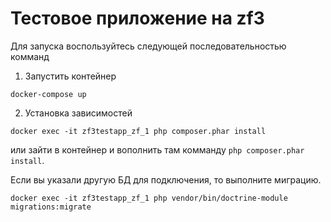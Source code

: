 # Тестовое приложение на zf3

Для запуска воспользуйтесь следующей последовательностью комманд

1) Запустить контейнер
``` 
docker-compose up
```

2) Установка зависимостей
```
docker exec -it zf3testapp_zf_1 php composer.phar install 
```
или зайти в контейнер и вополнить там комманду ```php composer.phar install```.

Если вы указали другую БД для подключения, то выполните миграцию.
```
docker exec -it zf3testapp_zf_1 php vendor/bin/doctrine-module migrations:migrate
```
